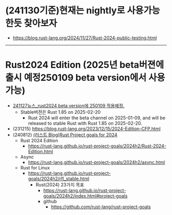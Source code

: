 # (241130기준)현재는 nightly로 사용가능한듯 찾아보자
- https://blog.rust-lang.org/2024/11/27/Rust-2024-public-testing.html

<hr />

# Rust2024 Edition (2025년 beta버젼에 출시 예정250109 beta version에서 사용가능)
  - [241127뉴스_rust2024 beta version에 250109 적용예정.](https://blog.rust-lang.org/2024/11/27/Rust-2024-public-testing.html)
    - Stable버젼은  Rust 1.85 on 2025-02-20
      - Rust 2024 will enter the beta channel on 2025-01-09, and will be released to stable Rust with Rust 1.85 on 2025-02-20.
  - (231215) https://blog.rust-lang.org/2023/12/15/2024-Edition-CFP.html
  - (240812) [(러스트 Blog)Rust Project goals for 2024](https://blog.rust-lang.org/2024/08/12/Project-goals.html)
    - Rust 2024 Edition 
      - https://rust-lang.github.io/rust-project-goals/2024h2/Rust-2024-Edition.html
    - Async
      - https://rust-lang.github.io/rust-project-goals/2024h2/async.html
    - Rust for Linux
      - https://rust-lang.github.io/rust-project-goals/2024h2/rfl_stable.html
        - Rust(2024) 23가지 목표
          - https://rust-lang.github.io/rust-project-goals/2024h2/index.html#project-goals
          - github
            - https://github.com/rust-lang/rust-project-goals


